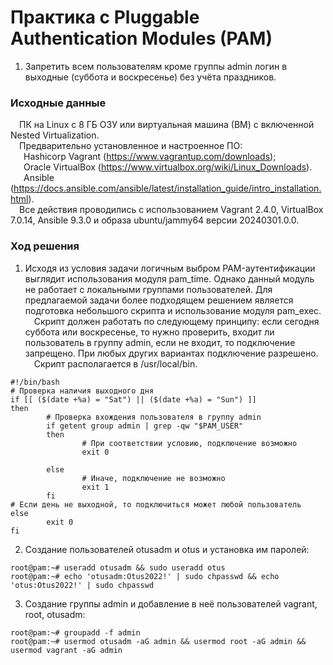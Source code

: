 # Практика с Pluggable Authentication Modules (PAM)
1. Запретить всем пользователям кроме группы admin логин в выходные (суббота и воскресенье) без учёта праздников.<br/>
### Исходные данные ###
&ensp;&ensp;ПК на Linux c 8 ГБ ОЗУ или виртуальная машина (ВМ) с включенной Nested Virtualization.<br/>
&ensp;&ensp;Предварительно установленное и настроенное ПО:<br/>
&ensp;&ensp;&ensp;Hashicorp Vagrant (https://www.vagrantup.com/downloads);<br/>
&ensp;&ensp;&ensp;Oracle VirtualBox (https://www.virtualbox.org/wiki/Linux_Downloads).<br/>
&ensp;&ensp;&ensp;Ansible (https://docs.ansible.com/ansible/latest/installation_guide/intro_installation.html).<br/>
&ensp;&ensp;Все действия проводились с использованием Vagrant 2.4.0, VirtualBox 7.0.14, Ansible 9.3.0 и образа ubuntu/jammy64 версии 20240301.0.0.<br/> 
### Ход решения ###
1. Исходя из условия задачи логичным выбром PAM-аутентификации выглядит использования модуля pam_time. Однако данный модуль не работает с локальными группами пользователей. Для предлагаемой задачи более подходящем решением является подготовка небольшого скрипта и использование модуля pam_exec.<br/>
&ensp;&ensp;Скрипт должен работать по следующему принципу: если сегодня суббота или воскресенье, то нужно проверить, входит ли пользователь в группу admin, если не входит, то подключение запрещено. При любых других вариантах подключение разрешено. <br/>
&ensp;&ensp;Скрипт располагается в /usr/local/bin.
```shell
#!/bin/bash
# Проверка наличия выходного дня
if [[ ($(date +%a) = "Sat") || ($(date +%a) = "Sun") ]]
then
        # Проверка вхождения пользователя в группу admin
        if getent group admin | grep -qw "$PAM_USER" 
        then
                # При соответствии условию, подключение возможно
                exit 0
        
        else
                # Иначе, подключение не возможно
                exit 1
        fi
# Если день не выходной, то подключиться может любой пользователь
else
        exit 0
fi
```
2. Создание пользователей otusadm и otus и установка им паролей:
```shell
root@pam:~# useradd otusadm && sudo useradd otus
root@pam:~# echo 'otusadm:Otus2022!' | sudo chpasswd && echo 'otus:Otus2022!' | sudo chpasswd
```
3. Создание группы admin и добавление в неё пользователей vagrant, root, otusadm:
```shell
root@pam:~# groupadd -f admin
root@pam:~# usermod otusadm -aG admin && usermod root -aG admin && usermod vagrant -aG admin
```
